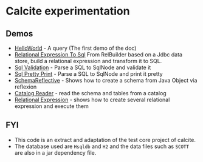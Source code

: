 # Calcite experimentation


## Demos

  * [HelloWorld](src/main/java/com/gerardnico/calcite/demo/HelloWorld.java) - A query (The first demo of the doc)
  * [Relational Expression To Sql](src/test/java/com/gerardnico/calcite/CalciteRelToSqlTest.java) From RelBuilder based on a Jdbc data store, build a relational expression and transform it to SQL. 
  * [Sql Validation](src/test/java/com/gerardnico/calcite/CalciteSqlValidationTest.java) - Parse a SQL to SqlNode and validate it
  * [Sql Pretty Print](src/test/java/com/gerardnico/calcite/CalciteSqlWriterTest.java) - Parse a SQL to SqlNode and print it pretty      
  * [SchemaReflective](src/test/java/com/gerardnico/calcite/CalciteSchemaReflectiveTest.java) - Shows how to create a schema from Java Object via reflexion
  * [Catalog Reader](src/test/java/com/gerardnico/calcite/CalciteCatalogsTest.java) - read the schema and tables from a catalog 
  * [Relational Expression](src/test/java/com/gerardnico/calcite/CalciteRelExpressionTest.java) - shows how to create several relational expression and execute them 
  
## FYI

  * This code is an extract and adaptation of the test core project of calcite.
  * The database used are `Hsqldb` and `H2` and the data files such as `SCOTT` are also in a jar dependency file.



